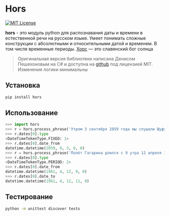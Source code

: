 # Hors
[![MIT License](https://img.shields.io/pypi/l/aiogram.svg?style=flat-square)](https://opensource.org/licenses/MIT)

**hors** - это модуль python для распознавания даты и времени в естественной речи на русском языке. Умеет понимать сложные 
конструкции с абсолютными и относительными датой и временем. В том числе временные периоды. [Хорс](https://ru.wikipedia.org/wiki/%D0%A5%D0%BE%D1%80%D1%81) — это славянский бог солнца

> Оригинальная версия библиотеки написана Денисом Пешехоновым на C# и доступна на [github](https://github.com/DenisNP/Hors) под лицензией MIT. Изменения логики минимальны

## Установка
```bash
pip install hors
```

## Использование
```python
>>> import hors
>>> r = hors.process_phrase('Утром 3 сентября 2059 года мы слушали Шуфутинского')
>>> r.dates[0].type
<DateTimeTokenType.FIXED: 1>
>>> r.dates[0].date_from
datetime.datetime(2059, 9, 3, 9, 0)
>>> r = hors.process_phrase('Полёт Гагарина длился с 9 утра 12 апреля 1961 года до 11 утра')
>>> r.dates[0].type
<DateTimeTokenType.PERIOD: 2>
>>> r.dates[0].date_from
datetime.datetime(1961, 4, 12, 9, 0)
>>> r.dates[0].date_to  
datetime.datetime(1961, 4, 12, 11, 0)
```

## Тестирование
```bash
python -m unittest discover tests
```
